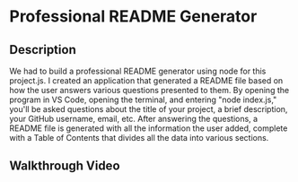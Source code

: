 # Professional README Generator

## Description
We had to build a professional README generator using node for this project.js. I created an application that generated a README file based on how the user answers various questions presented to them. By opening the program in VS Code, opening the terminal, and entering "node index.js," you'll be asked questions about the title of your project, a brief description, your GitHub username, email, etc. After answering the questions, a README file is generated with all the information the user added, complete with a Table of Contents that divides all the data into various sections.

## Walkthrough Video

